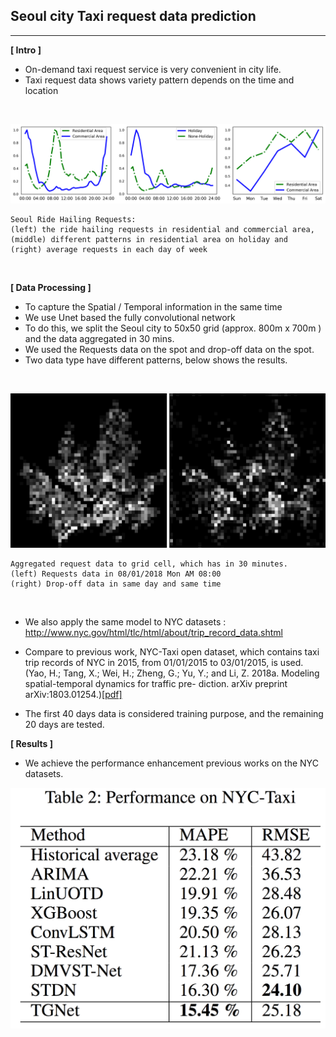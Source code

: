 
## Seoul city Taxi request data prediction

------------

<b>[ Intro ]</b>

- On-demand taxi request service is very convenient in city life.
- Taxi request data shows variety pattern depends on the time and location

<br>

![SEO_data_stats](./output_file/graph/seo_data_stats.png)

```
Seoul Ride Hailing Requests: 
(left) the ride hailing requests in residential and commercial area, 
(middle) different patterns in residential area on holiday and 
(right) average requests in each day of week
```
<br>

<b>[ Data Processing ]</b>

- To capture the Spatial / Temporal information in the same time
- We use Unet based the fully convolutional network
- To do this, we split the Seoul city to 50x50 grid (approx. 800m x 700m ) and the data aggregated in 30 mins.
- We used the Requests data on the spot and drop-off data on the spot.
- Two data type have different patterns, below shows the results.

<br>

![SEO_data_stats](./output_file/graph/seo_end_start_map.png)

```
Aggregated request data to grid cell, which has in 30 minutes. 
(left) Requests data in 08/01/2018 Mon AM 08:00 
(right) Drop-off data in same day and same time  
```

<br>

- We also apply the same model to NYC datasets : http://www.nyc.gov/html/tlc/html/about/trip_record_data.shtml
- Compare to previous work, NYC-Taxi open dataset, which contains taxi trip records of NYC in 2015, from 01/01/2015 to 03/01/2015, is used.
(Yao, H.; Tang, X.; Wei, H.; Zheng, G.; Yu, Y.; and Li, Z. 2018a. Modeling spatial-temporal dynamics for traffic pre- diction. arXiv preprint arXiv:1803.01254.)[[pdf]](https://arxiv.org/abs/1803.01254)

- The first 40 days data is considered training purpose, and the remaining 20 days are tested.


<b>[ Results ]</b>

- We achieve the performance enhancement previous works on the NYC datasets.


![NYC_performance](./output_file/graph/table02.png)

